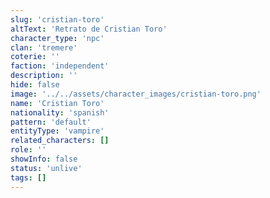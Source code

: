 ```yaml
---
slug: 'cristian-toro'
altText: 'Retrato de Cristian Toro'
character_type: 'npc'
clan: 'tremere'
coterie: ''
faction: 'independent'
description: ''
hide: false
image: '../../assets/character_images/cristian-toro.png'
name: 'Cristian Toro'
nationality: 'spanish'
pattern: 'default'
entityType: 'vampire'
related_characters: []
role: ''
showInfo: false
status: 'unlive'
tags: []
---
```

